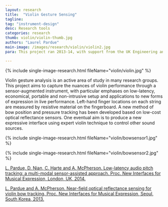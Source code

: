```yaml
---
layout: research
title:  "Violin Gesture Sensing"
tagline:
tag: "instrument-design"
desc: Research tools
categories: research
thumb: violin/violin-thumb.jpg
authors: "Laurel Pardue"
main-image: /images/research/violin/violin2.jpg
para: This project ran 2013-14, with support from the UK Engineering and Physical Sciences Research Council (grant EP/K032046/1).

---
```


{% include single-image-research.html fileName="violin/violin.jpg" %}

Violin gesture analysis is an active area of study in many research groups. This project aims to capture the nuances of violin performance through a sensor-augmented instrument, with particular emphases on low-latency, economical, portable and non-intrusive setup and applications to new forms of expression in live performance. Left-hand finger locations on each string are measured by resistive material on the fingerboard. A new method of bow position and pressure tracking has been developed based on low-cost optical reflectance sensors. One eventual aim is to produce a new expressive interface using expert violin technique to control other sound sources.

{% include single-image-research.html fileName="violin/bowsensor1.jpg" %}

{% include single-image-research.html fileName="violin/bowsensor2.jpg" %}


[L. Pardue, D. Nian, C. Harte and A. McPherson. Low-latency audio pitch tracking: a multi-modal sensor-assisted approach. Proc. New Interfaces for Musical Expression, London, UK, 2014.]()

[L. Pardue and A. McPherson. Near-field optical reflectance sensing for violin bow tracking. Proc. New Interfaces for Musical Expression, Seoul, South Korea, 2013.]()